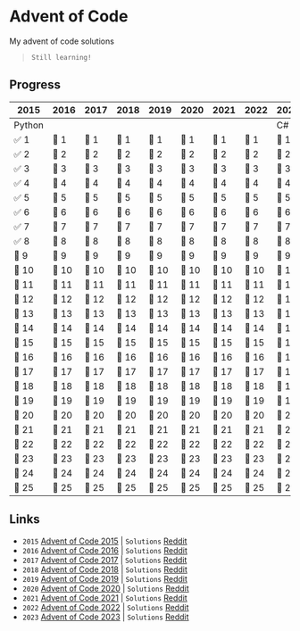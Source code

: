 # Advent of Code
My advent of code solutions
> `Still learning!`

## Progress
|  2015  |  2016  |  2017  |  2018  |  2019  |  2020  |  2021  |  2022  |  2023  |
| ------ | ------ | ------ | ------ | ------ | ------ | ------ | ------ | ------ |
| Python |        |        |        |        |        |        |        |   C#   |
| ✅ 1  | 🔴 1  | 🔴 1  | 🔴 1  | 🔴 1  | 🔴 1  | 🔴 1  | 🔴 1  | 🔴 1  |
| ✅ 2  | 🔴 2  | 🔴 2  | 🔴 2  | 🔴 2  | 🔴 2  | 🔴 2  | 🔴 2  | 🔴 2  |
| ✅ 3  | 🔴 3  | 🔴 3  | 🔴 3  | 🔴 3  | 🔴 3  | 🔴 3  | 🔴 3  | 🔴 3  |
| ✅ 4  | 🔴 4  | 🔴 4  | 🔴 4  | 🔴 4  | 🔴 4  | 🔴 4  | 🔴 4  | 🔴 4  |
| ✅ 5  | 🔴 5  | 🔴 5  | 🔴 5  | 🔴 5  | 🔴 5  | 🔴 5  | 🔴 5  | 🔴 5  |
| ✅ 6  | 🔴 6  | 🔴 6  | 🔴 6  | 🔴 6  | 🔴 6  | 🔴 6  | 🔴 6  | 🔴 6  |
| ✅ 7  | 🔴 7  | 🔴 7  | 🔴 7  | 🔴 7  | 🔴 7  | 🔴 7  | 🔴 7  | 🔴 7  |
| ✅ 8  | 🔴 8  | 🔴 8  | 🔴 8  | 🔴 8  | 🔴 8  | 🔴 8  | 🔴 8  | 🔴 8  |
| 🔴 9  | 🔴 9  | 🔴 9  | 🔴 9  | 🔴 9  | 🔴 9  | 🔴 9  | 🔴 9  | 🔴 9  |
| 🔴 10 | 🔴 10 | 🔴 10 | 🔴 10 | 🔴 10 | 🔴 10 | 🔴 10 | 🔴 10 | 🔴 10 |
| 🔴 11 | 🔴 11 | 🔴 11 | 🔴 11 | 🔴 11 | 🔴 11 | 🔴 11 | 🔴 11 | 🔴 11 |
| 🔴 12 | 🔴 12 | 🔴 12 | 🔴 12 | 🔴 12 | 🔴 12 | 🔴 12 | 🔴 12 | 🔴 12 |
| 🔴 13 | 🔴 13 | 🔴 13 | 🔴 13 | 🔴 13 | 🔴 13 | 🔴 13 | 🔴 13 | 🔴 13 |
| 🔴 14 | 🔴 14 | 🔴 14 | 🔴 14 | 🔴 14 | 🔴 14 | 🔴 14 | 🔴 14 | 🔴 14 |
| 🔴 15 | 🔴 15 | 🔴 15 | 🔴 15 | 🔴 15 | 🔴 15 | 🔴 15 | 🔴 15 | 🔴 15 |
| 🔴 16 | 🔴 16 | 🔴 16 | 🔴 16 | 🔴 16 | 🔴 16 | 🔴 16 | 🔴 16 | 🔴 16 |
| 🔴 17 | 🔴 17 | 🔴 17 | 🔴 17 | 🔴 17 | 🔴 17 | 🔴 17 | 🔴 17 | 🔴 17 |
| 🔴 18 | 🔴 18 | 🔴 18 | 🔴 18 | 🔴 18 | 🔴 18 | 🔴 18 | 🔴 18 | 🔴 18 |
| 🔴 19 | 🔴 19 | 🔴 19 | 🔴 19 | 🔴 19 | 🔴 19 | 🔴 19 | 🔴 19 | 🔴 19 |
| 🔴 20 | 🔴 20 | 🔴 20 | 🔴 20 | 🔴 20 | 🔴 20 | 🔴 20 | 🔴 20 | 🔴 20 |
| 🔴 21 | 🔴 21 | 🔴 21 | 🔴 21 | 🔴 21 | 🔴 21 | 🔴 21 | 🔴 21 | 🔴 21 |
| 🔴 22 | 🔴 22 | 🔴 22 | 🔴 22 | 🔴 22 | 🔴 22 | 🔴 22 | 🔴 22 | 🔴 22 |
| 🔴 23 | 🔴 23 | 🔴 23 | 🔴 23 | 🔴 23 | 🔴 23 | 🔴 23 | 🔴 23 | 🔴 23 |
| 🔴 24 | 🔴 24 | 🔴 24 | 🔴 24 | 🔴 24 | 🔴 24 | 🔴 24 | 🔴 24 | 🔴 24 |
| 🔴 25 | 🔴 25 | 🔴 25 | 🔴 25 | 🔴 25 | 🔴 25 | 🔴 25 | 🔴 25 | 🔴 25 |

## Links
- `2015` [Advent of Code 2015](https://adventofcode.com/2015) | `Solutions` [Reddit](https://www.reddit.com/r/adventofcode/wiki/archives/solution_megathreads/2015/)
- `2016` [Advent of Code 2016](https://adventofcode.com/2016) | `Solutions` [Reddit](https://www.reddit.com/r/adventofcode/wiki/archives/solution_megathreads/2016/)
- `2017` [Advent of Code 2017](https://adventofcode.com/2017) | `Solutions` [Reddit](https://www.reddit.com/r/adventofcode/wiki/archives/solution_megathreads/2017/)
- `2018` [Advent of Code 2018](https://adventofcode.com/2018) | `Solutions` [Reddit](https://www.reddit.com/r/adventofcode/wiki/archives/solution_megathreads/2018/)
- `2019` [Advent of Code 2019](https://adventofcode.com/2019) | `Solutions` [Reddit](https://www.reddit.com/r/adventofcode/wiki/archives/solution_megathreads/2019/)
- `2020` [Advent of Code 2020](https://adventofcode.com/2020) | `Solutions` [Reddit](https://www.reddit.com/r/adventofcode/wiki/archives/solution_megathreads/2020/)
- `2021` [Advent of Code 2021](https://adventofcode.com/2021) | `Solutions` [Reddit](https://www.reddit.com/r/adventofcode/wiki/archives/solution_megathreads/2021/)
- `2022` [Advent of Code 2022](https://adventofcode.com/2022) | `Solutions` [Reddit](https://www.reddit.com/r/adventofcode/wiki/archives/solution_megathreads/2022/)
- `2023` [Advent of Code 2023](https://adventofcode.com/2023) | `Solutions` [Reddit](https://www.reddit.com/r/adventofcode/wiki/archives/solution_megathreads/2023/)
